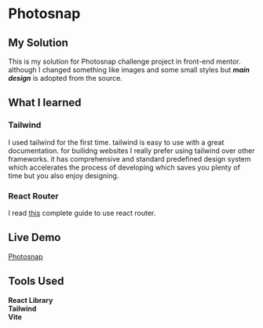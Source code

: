 # Photosnap

## My Solution
This is my solution for Photosnap challenge project in front-end mentor.
although I changed something like images and some small styles but ***main design***
is adopted from the source.


## What I learned

### Tailwind
I used tailwind for the first time. tailwind is easy to use with a great documentation.
for builidng websites I really prefer using tailwind over other frameworks.
it has comprehensive and standard predefined design system which accelerates the process of developing which saves
you plenty of time but you also enjoy designing.

### React Router
I read [this](https://ui.dev/react-router-tutorial) complete guide to use react router.

## Live Demo
[Photosnap](https://photosnap-beta.netlify.app/)


## Tools Used

**React Library**  
**Tailwind**  
**Vite**  
